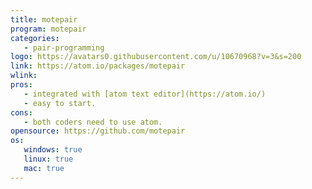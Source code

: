 ```yaml
---
title: motepair
program: motepair
categories:
   - pair-programming
logo: https://avatars0.githubusercontent.com/u/10670968?v=3&s=200
link: https://atom.io/packages/motepair
wlink:
pros:
   - integrated with [atom text editor](https://atom.io/)
   - easy to start.
cons:
   - both coders need to use atom.
opensource: https://github.com/motepair
os:
   windows: true
   linux: true
   mac: true
---
```


